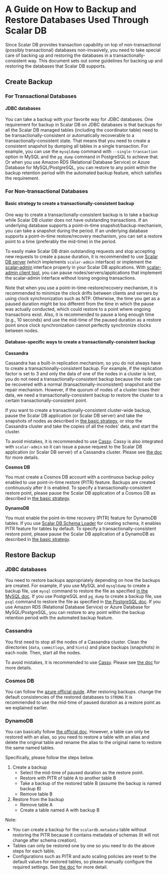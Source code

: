 # A Guide on How to Backup and Restore Databases Used Through Scalar DB

Since Scalar DB provides transaction capability on top of non-transactional (possibly transactional) databases non-invasively, you need to take special care of backing up and restoring the databases in a transactionally-consistent way.
This document sets out some guidelines for backing up and restoring the databases that Scalar DB supports.

## Create Backup

### For Transactional Databases

#### JDBC databases

You can take a backup with your favorite way for JDBC databases.
One requirement for backup in Scalar DB on JDBC databases is that backups for all the Scalar DB managed tables (including the coordinator table) need to be transactionally-consistent or automatically recoverable to a transactionally-consistent state.
That means that you need to create a consistent snapshot by dumping all tables in a single transaction.
For example, you can use the `mysqldump` command with `--single-transaction` option in MySQL and the `pg_dump` command in PostgreSQL to achieve that.
Or when you use Amazon RDS (Relational Database Service) or Azure Database for MySQL/PostgreSQL, you can restore to any point within the backup retention period with the automated backup feature, which satisfies the requirement.

### For Non-transactional Databases

#### Basic strategy to create a transactionally-consistent backup

One way to create a transactionally-consistent backup is to take a backup while Scalar DB cluster does not have outstanding transactions.
If an underlying database supports a point-in-time snapshot/backup mechanism, you can take a snapshot during the period.
If an underlying database supports a point-in-time restore/recovery mechanism, you can set a restore point to a time (preferably the mid-time) in the period.

To easily make Scalar DB drain outstanding requests and stop accepting new requests to create a pause duration, it is recommended to use [Scalar DB server](https://github.com/scalar-labs/scalardb/tree/master/server) (which implements `scalar-admin` interface) or implement the [scalar-admin](https://github.com/scalar-labs/scalar-admin) interface properly in your Scalar DB applications.
With [scalar-admin client tool](https://github.com/scalar-labs/scalar-admin/tree/scalar-admin-dockerfile#client-side-tool), you can pause nodes/servers/applications that implement the scalar-admin interface without losing ongoing transactions.

Note that when you use a point-in-time-restore/recovery mechanism, it is recommended to minimize the clock drifts between clients and servers by using clock synchronization such as NTP.
Otherwise, the time you get as a paused duration might be too different from the time in which the pause was actually conducted, which could restore to a point where ongoing transactions exist.
Also, it is recommended to pause a long enough time (e.g., 10 seconds) and use the mid-time of the paused duration as a restore point since clock synchronization cannot perfectly synchronize clocks between nodes.

#### Database-specific ways to create a transactionally-consistent backup   

**Cassandra**

Cassandra has a built-in replication mechanism, so you do not always have to create a transactionally-consistent backup.
For example, if the replication factor is set to 3 and only the data of one of the nodes in a cluster is lost, you do not need a transactionally-consistent backup because the node can be recovered with a normal (transactionally-inconsistent) snapshot and the repair mechanism.
However, if the quorum of nodes of a cluster loses their data, we need a transactionally-consistent backup to restore the cluster to a certain transactionally-consistent point.

If you want to create a transactionally-consistent cluster-wide backup, pause the Scalar DB application (or Scalar DB server) and take the snapshots of nodes as described in [the basic strategy](#basic-strategy-to-create-a-transactionally-consistent-backup), or stop the Cassandra cluster and take the copies of all the nodes' data, and start the cluster.

To avoid mistakes, it is recommended to use [Cassy](https://github.com/scalar-labs/cassy).
Cassy is also integrated with `scalar-admin` so it can issue a pause request to the Scalar DB application (or Scalar DB server) of a Cassandra cluster.
Please see [the doc](https://github.com/scalar-labs/cassy/blob/master/docs/getting-started.md#take-cluster-wide-consistent-backups) for more details.

**Cosmos DB**

You must create a Cosmos DB account with a continuous backup policy enabled to use point-in-time restore (PITR) feature. Backups are created continuously after it is enabled.
To specify a transactionally-consistent restore point, please pause the Scalar DB application of a Cosmos DB as described in [the basic strategy](#basic-strategy-to-create-a-transactionally-consistent-backup).

**DynamoDB**

You must enable the point-in-time recovery (PITR) feature for DynamoDB tables. If you use [Scalar DB Schema Loader](https://github.com/scalar-labs/scalardb/tree/master/schema-loader) for creating schema, it enables PITR feature for tables by default.
To specify a transactionally-consistent restore point, please pause the Scalar DB application of a DynamoDB as described in [the basic strategy](#basic-strategy-to-create-a-transactionally-consistent-backup).

## Restore Backup

### JDBC databases

You need to restore backups appropriately depending on how the backups are created.
For example, if you use MySQL and `mysqldump` to create a backup file, use `mysql` command to restore the file as specified [in the MySQL doc](https://dev.mysql.com/doc/mysql-backup-excerpt/8.0/en/reloading-sql-format-dumps.html). If you use PostgreSQL and `pg_dump` to create a backup file, use `psql` command to restore the file as specified in [the PostgreSQL doc](https://www.postgresql.org/docs/current/backup-dump.html#BACKUP-DUMP-RESTORE).
If you use Amazon RDS (Relational Database Service) or Azure Database for MySQL/PostgreSQL,
you can restore to any point within the backup retention period with the automated backup feature.

### Cassandra

You first need to stop all the nodes of a Cassandra cluster. Clean the directories (`data`, `commitlogs`, and `hints`) and place backups (snapshots) in each node. Then, start all the nodes.

To avoid mistakes, it is recommended to use [Cassy](https://github.com/scalar-labs/cassy).
Please see [the doc](https://github.com/scalar-labs/cassy/blob/master/docs/getting-started.md#take-cluster-wide-consistent-backups) for more details.

### Cosmos DB

You can follow the [azure official guide](https://docs.microsoft.com/en-us/azure/cosmos-db/restore-account-continuous-backup#restore-account-portal). After restoring backups. change the default consistencies of the restored databases to `STRONG`
It is recommended to use the mid-time of paused duration as a restore point as we explained earlier.

### DynamoDB

You can basically follow [the official doc](https://docs.aws.amazon.com/amazondynamodb/latest/developerguide/PointInTimeRecovery.Tutorial.html). However, a table can only be restored with an alias, so you need to restore a table with an alias and delete the original table and rename the alias to the original name to restore the same named tables.

Specifically, please follow the steps below.

1. Create a backup
   * Select the mid-time of paused duration as the restore point.
   * Restore with PITR of table A to another table B
   * Take a backup of the restored table B (assume the backup is named backup B)
   * Remove table B 
2. Restore from the backup 
   * Remove table A
   * Create a table named A with backup B

Note:

* You can create a backup for the `scalardb.metadata` table without restoring the PITR because it contains metadata of schemas (It will not change after schema creation).
* Tables can only be restored one by one so you need to do the above steps for each table.
* Configurations such as PITR and auto scaling policies are reset to the default values for restored tables, so please manually configure the required settings. See [the doc](https://docs.aws.amazon.com/amazondynamodb/latest/developerguide/CreateBackup.html#CreateBackup_HowItWorks-restore) for more detail.
